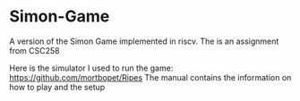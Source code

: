 # Simon-Game
A version of the Simon Game implemented in riscv. The is an assignment from CSC258

Here is the simulator I used to run the game: https://github.com/mortbopet/Ripes
The manual contains the information on how to play and the setup
